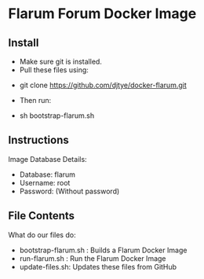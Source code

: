 # Flarum Forum Docker Image

## Install

* Make sure git is installed.
* Pull these files using: 
- git clone https://github.com/djtye/docker-flarum.git
* Then run:
- sh bootstrap-flarum.sh

## Instructions

Image Database Details:

* Database: flarum
* Username: root
* Password: (Without password)


## File Contents

What do our files do:

* bootstrap-flarum.sh : Builds a Flarum Docker Image
* run-flarum.sh : Run the Flarum Docker Image
* update-files.sh: Updates these files from GitHub
